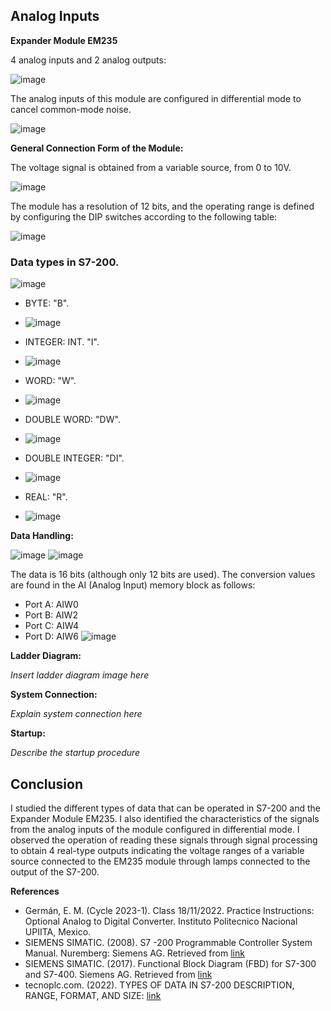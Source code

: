 ## Analog Inputs

**Expander Module EM235**

4 analog inputs and 2 analog outputs:

![image](https://github.com/JoseEmmanuelVG/IndustrialAutomation/assets/89156254/fb030723-8e44-4e0b-a008-61fa0a09cc6a)


The analog inputs of this module are configured in differential mode to cancel common-mode noise.

![image](https://github.com/JoseEmmanuelVG/IndustrialAutomation/assets/89156254/153f4375-2b7f-466e-8589-cf43ff2ce39b)


**General Connection Form of the Module:**

The voltage signal is obtained from a variable source, from 0 to 10V.

![image](https://github.com/JoseEmmanuelVG/IndustrialAutomation/assets/89156254/a12ffcca-8f26-42bb-b4ef-12b4c18a6afd)

The module has a resolution of 12 bits, and the operating range is defined by configuring the DIP switches according to the following table:

![image](https://github.com/JoseEmmanuelVG/IndustrialAutomation/assets/89156254/40f8d6d1-db75-4622-9933-3bfbaccf33e6)

### Data types in S7-200.

![image](https://github.com/JoseEmmanuelVG/IndustrialAutomation/assets/89156254/0632df4a-8bc7-4cf3-88fe-bab2739ea535)

- BYTE: "B".
- ![image](https://github.com/JoseEmmanuelVG/IndustrialAutomation/assets/89156254/71f94da5-5195-4009-ad82-633d3a70b63f)

- INTEGER: INT. "I".
- ![image](https://github.com/JoseEmmanuelVG/IndustrialAutomation/assets/89156254/5a968543-9685-4500-8966-a7a770c07830)

- WORD: "W".
- ![image](https://github.com/JoseEmmanuelVG/IndustrialAutomation/assets/89156254/b10d6ff6-677a-4816-8525-1d13cfa61458)

- DOUBLE WORD: "DW".
- ![image](https://github.com/JoseEmmanuelVG/IndustrialAutomation/assets/89156254/ac6c9867-46f7-4f81-bfe7-a00eb166699e)

- DOUBLE INTEGER: "DI".
- ![image](https://github.com/JoseEmmanuelVG/IndustrialAutomation/assets/89156254/29cf9502-ca31-4512-84e9-6994b735159f)

- REAL: "R".
- ![image](https://github.com/JoseEmmanuelVG/IndustrialAutomation/assets/89156254/6341af7b-d2bb-477d-bc6f-cba4cea90609)


**Data Handling:**

![image](https://github.com/JoseEmmanuelVG/IndustrialAutomation/assets/89156254/2f62028a-e151-4ca3-a17e-df0dfa227350)
![image](https://github.com/JoseEmmanuelVG/IndustrialAutomation/assets/89156254/74267ef0-a46b-4692-9066-b08d2175f639)


The data is 16 bits (although only 12 bits are used). The conversion values are found in the AI (Analog Input) memory block as follows:
- Port A: AIW0
- Port B: AIW2
- Port C: AIW4
- Port D: AIW6
![image](https://github.com/JoseEmmanuelVG/IndustrialAutomation/assets/89156254/be499f1c-f611-423e-a6ce-080b19d913d1)


**Ladder Diagram:**

*Insert ladder diagram image here*

**System Connection:**

*Explain system connection here*

**Startup:**

*Describe the startup procedure*

## Conclusion

I studied the different types of data that can be operated in S7-200 and the Expander Module EM235. I also identified the characteristics of the signals from the analog inputs of the module configured in differential mode. I observed the operation of reading these signals through signal processing to obtain 4 real-type outputs indicating the voltage ranges of a variable source connected to the EM235 module through lamps connected to the output of the S7-200.

**References**

- Germán, E. M. (Cycle 2023-1). Class 18/11/2022. Practice Instructions: Optional Analog to Digital Converter. Instituto Politecnico Nacional UPIITA, Mexico.
- SIEMENS SIMATIC. (2008). S7 -200 Programmable Controller System Manual. Nuremberg: Siemens AG. Retrieved from [link](https://cache.industry.siemens.com/dl/files/582/1109582/att_22063/v1/s7200_system_manual_en-US.pdf)
- SIEMENS SIMATIC. (2017). Functional Block Diagram (FBD) for S7-300 and S7-400. Siemens AG. Retrieved from [link](https://cache.industry.siemens.com/dl/files/819/109751819/att_933111/v1/STEP_7_-_FUP_para_S7-300_y_S7-400.pdf)
- tecnoplc.com. (2022). TYPES OF DATA IN S7-200 DESCRIPTION, RANGE, FORMAT, AND SIZE: [link](https://www.tecnoplc.com/tipos-de-datos-en-un-s7-200/)
